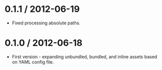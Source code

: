 0.1.1 / 2012-06-19
==================

  * Fixed processing absolute paths.

0.1.0 / 2012-06-18
==================

  * First version - expanding unbundled, bundled, and inline assets based on YAML config file.
